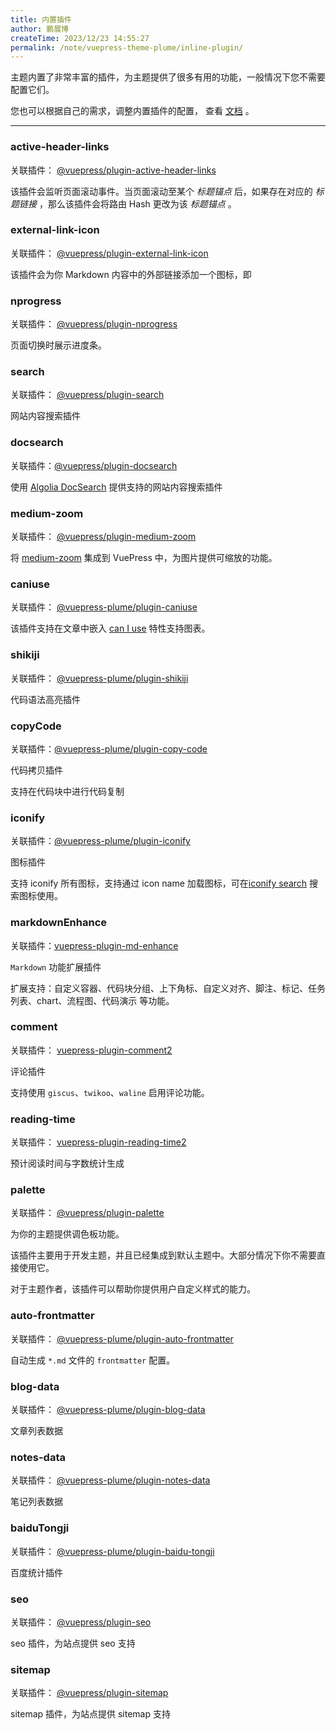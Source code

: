 ```yaml
---
title: 内置插件
author: 鹏展博
createTime: 2023/12/23 14:55:27
permalink: /note/vuepress-theme-plume/inline-plugin/
---
```


主题内置了非常丰富的插件，为主题提供了很多有用的功能，一般情况下您不需要配置它们。

您也可以根据自己的需求，调整内置插件的配置， 查看 [文档](/note/vuepress-theme-plume/plugins-config/) 。

----

### active-header-links

关联插件： [@vuepress/plugin-active-header-links](https://ecosystem.vuejs.press/zh/plugins/active-header-links.html)

该插件会监听页面滚动事件。当页面滚动至某个 _标题锚点_ 后，如果存在对应的 _标题链接_ ，那么该插件会将路由 Hash 更改为该 _标题锚点_ 。

### external-link-icon

关联插件： [@vuepress/plugin-external-link-icon](https://ecosystem.vuejs.press/zh/plugins/external-link-icon.html)

该插件会为你 Markdown 内容中的外部链接添加一个图标，即 <ExternalLinkIcon />


### nprogress

关联插件： [@vuepress/plugin-nprogress](https://ecosystem.vuejs.press/zh/plugins/nprogress.html)

页面切换时展示进度条。


### search

关联插件： [@vuepress/plugin-search](https://ecosystem.vuejs.press/zh/plugins/search.html)

网站内容搜索插件

### docsearch

关联插件：[@vuepress/plugin-docsearch](https://ecosystem.vuejs.press/zh/plugins/docsearch.html)

使用 [Algolia DocSearch](https://docsearch.algolia.com/) 提供支持的网站内容搜索插件

### medium-zoom

关联插件： [@vuepress/plugin-medium-zoom](https://ecosystem.vuejs.press/zh/plugins/medium-zoom.html)

将 [medium-zoom](https://github.com/francoischalifour/medium-zoom#readme) 集成到 VuePress 中，为图片提供可缩放的功能。

### caniuse

关联插件： [@vuepress-plume/plugin-caniuse](https://www.npmjs.com/package/@vuepress-plume/plugin-caniuse)

该插件支持在文章中嵌入 [can I use](https://caniuse.com/) 特性支持图表。

### shikiji

关联插件： [@vuepress-plume/plugin-shikiji](/note/vuepress-theme-plume/inline-plugin/)

代码语法高亮插件

### copyCode

关联插件：[@vuepress-plume/plugin-copy-code](https://www.npmjs.com/package/@vuepress-plume/plugin-copy-code)

代码拷贝插件

支持在代码块中进行代码复制

### iconify

关联插件：[@vuepress-plume/plugin-iconify](https://www.npmjs.com/package/@vuepress-plume/plugin-iconify)

图标插件

支持 iconify 所有图标，支持通过 icon name 加载图标，可在[iconify search](https://icon-sets.iconify.design/) 搜索图标使用。

### markdownEnhance

关联插件：[vuepress-plugin-md-enhance](https://vuepress-theme-hope.github.io/v2/md-enhance/zh/)

`Markdown` 功能扩展插件

扩展支持：自定义容器、代码块分组、上下角标、自定义对齐、脚注、标记、任务列表、chart、流程图、代码演示 等功能。

### comment

关联插件： [vuepress-plugin-comment2](https://plugin-comment2.vuejs.press/zh/)

评论插件

支持使用 `giscus`、`twikoo`、`waline` 启用评论功能。

### reading-time

关联插件： [vuepress-plugin-reading-time2](https://plugin-reading-time2.vuejs.press/zh/)

预计阅读时间与字数统计生成



### palette

关联插件： [@vuepress/plugin-palette](https://ecosystem.vuejs.press/zh/plugins/palette.html)

为你的主题提供调色板功能。

该插件主要用于开发主题，并且已经集成到默认主题中。大部分情况下你不需要直接使用它。

对于主题作者，该插件可以帮助你提供用户自定义样式的能力。

### auto-frontmatter

关联插件： [@vuepress-plume/plugin-auto-frontmatter](https://github.com/pengzhanbo/vuepress-theme-plume/tree/main/plugins/plugin-auto-frontmatter)

自动生成 `*.md` 文件的 `frontmatter` 配置。

### blog-data

关联插件： [@vuepress-plume/plugin-blog-data](https://github.com/pengzhanbo/vuepress-theme-plume/tree/main/plugins/plugin-blog-data)

文章列表数据

### notes-data

关联插件： [@vuepress-plume/plugin-notes-data](https://github.com/pengzhanbo/vuepress-theme-plume/tree/main/plugins/plugin-notes-data)

笔记列表数据


### baiduTongji

关联插件： [@vuepress-plume/plugin-baidu-tongji](https://github.com/pengzhanbo/vuepress-theme-plume/tree/main/plugins/plugin-baidu-tongji)

百度统计插件

### seo

关联插件： [@vuepress/plugin-seo](https://ecosystem.vuejs.press/zh/plugins/seo/)

seo 插件，为站点提供 seo 支持

### sitemap

关联插件： [@vuepress/plugin-sitemap](https://ecosystem.vuejs.press/zh/plugins/sitemap/)

sitemap 插件，为站点提供 sitemap 支持
